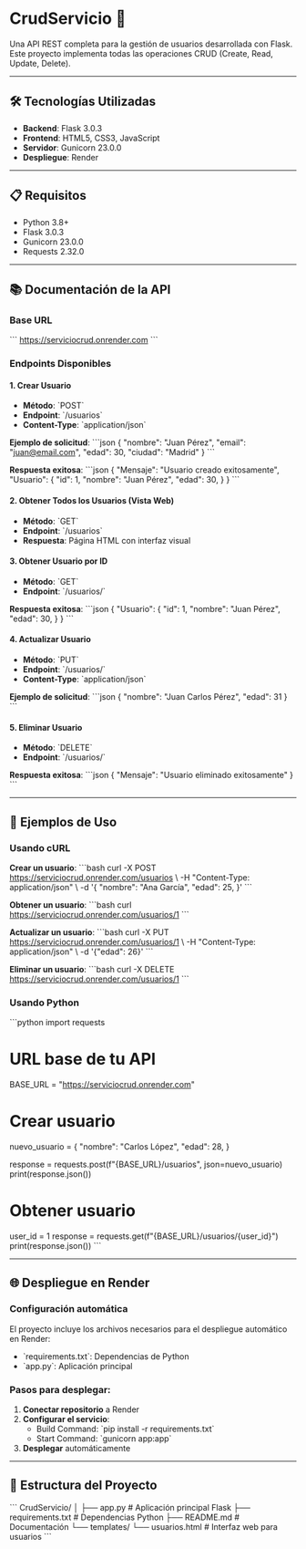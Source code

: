 # CrudServicio 🚀

Una API REST completa para la gestión de usuarios desarrollada con Flask. Este proyecto implementa todas las operaciones CRUD (Create, Read, Update, Delete).

---

## 🛠️ Tecnologías Utilizadas

- **Backend**: Flask 3.0.3
- **Frontend**: HTML5, CSS3, JavaScript
- **Servidor**: Gunicorn 23.0.0
- **Despliegue**: Render

---

## 📋 Requisitos

- Python 3.8+
- Flask 3.0.3
- Gunicorn 23.0.0
- Requests 2.32.0

---

## 📚 Documentación de la API

### Base URL
\`\`\`
https://serviciocrud.onrender.com
\`\`\`

### Endpoints Disponibles

#### 1. Crear Usuario
- **Método**: \`POST\`
- **Endpoint**: \`/usuarios\`
- **Content-Type**: \`application/json\`

**Ejemplo de solicitud**:
\`\`\`json
{
  "nombre": "Juan Pérez",
  "email": "juan@email.com",
  "edad": 30,
  "ciudad": "Madrid"
}
\`\`\`

**Respuesta exitosa**:
\`\`\`json
{
  "Mensaje": "Usuario creado exitosamente",
  "Usuario": {
    "id": 1,
    "nombre": "Juan Pérez",
    "edad": 30,
  }
}
\`\`\`

#### 2. Obtener Todos los Usuarios (Vista Web)
- **Método**: \`GET\`
- **Endpoint**: \`/usuarios\`
- **Respuesta**: Página HTML con interfaz visual

#### 3. Obtener Usuario por ID
- **Método**: \`GET\`
- **Endpoint**: \`/usuarios/<id>\`

**Respuesta exitosa**:
\`\`\`json
{
  "Usuario": {
    "id": 1,
    "nombre": "Juan Pérez",
    "edad": 30,
  }
}
\`\`\`

#### 4. Actualizar Usuario
- **Método**: \`PUT\`
- **Endpoint**: \`/usuarios/<id>\`
- **Content-Type**: \`application/json\`

**Ejemplo de solicitud**:
\`\`\`json
{
  "nombre": "Juan Carlos Pérez",
  "edad": 31
}
\`\`\`

#### 5. Eliminar Usuario
- **Método**: \`DELETE\`
- **Endpoint**: \`/usuarios/<id>\`

**Respuesta exitosa**:
\`\`\`json
{
  "Mensaje": "Usuario eliminado exitosamente"
}
\`\`\`

---

## 🎯 Ejemplos de Uso

### Usando cURL

**Crear un usuario**:
\`\`\`bash
curl -X POST https://serviciocrud.onrender.com/usuarios \\
  -H "Content-Type: application/json" \\
  -d '{
    "nombre": "Ana García",
    "edad": 25,
  }'
\`\`\`

**Obtener un usuario**:
\`\`\`bash
curl https://serviciocrud.onrender.com/usuarios/1
\`\`\`

**Actualizar un usuario**:
\`\`\`bash
curl -X PUT https://serviciocrud.onrender.com/usuarios/1 \\
  -H "Content-Type: application/json" \\
  -d '{"edad": 26}'
\`\`\`

**Eliminar un usuario**:
\`\`\`bash
curl -X DELETE https://serviciocrud.onrender.com/usuarios/1
\`\`\`

### Usando Python

\`\`\`python
import requests

# URL base de tu API
BASE_URL = "https://serviciocrud.onrender.com"

# Crear usuario
nuevo_usuario = {
    "nombre": "Carlos López",
    "edad": 28,
}

response = requests.post(f"{BASE_URL}/usuarios", json=nuevo_usuario)
print(response.json())

# Obtener usuario
user_id = 1
response = requests.get(f"{BASE_URL}/usuarios/{user_id}")
print(response.json())
\`\`\`

---

## 🌐 Despliegue en Render

### Configuración automática
El proyecto incluye los archivos necesarios para el despliegue automático en Render:

- \`requirements.txt\`: Dependencias de Python
- \`app.py\`: Aplicación principal

### Pasos para desplegar:

1. **Conectar repositorio** a Render
2. **Configurar el servicio**:
   - Build Command: \`pip install -r requirements.txt\`
   - Start Command: \`gunicorn app:app\`
3. **Desplegar** automáticamente

---

## 📁 Estructura del Proyecto

\`\`\`
CrudServicio/
│
├── app.py                 # Aplicación principal Flask
├── requirements.txt       # Dependencias Python
├── README.md             # Documentación
└── templates/
    └── usuarios.html     # Interfaz web para usuarios
\`\`\`